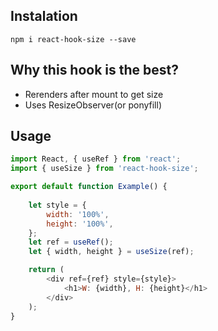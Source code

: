 ## Instalation

`npm i react-hook-size --save`

## Why this hook is the best?
* Rerenders after mount to get size
* Uses ResizeObserver(or ponyfill)

## Usage

```javascript
import React, { useRef } from 'react';
import { useSize } from 'react-hook-size';

export default function Example() {
    
    let style = {
        width: '100%',
        height: '100%',
    };
    let ref = useRef();
    let { width, height } = useSize(ref);

    return (
        <div ref={ref} style={style}>
            <h1>W: {width}, H: {height}</h1>
        </div>
    );
}

```